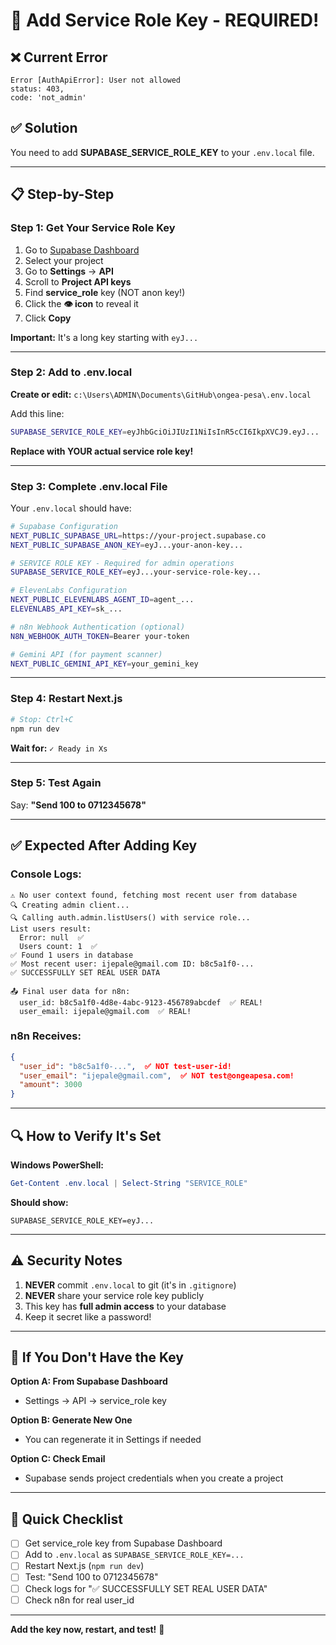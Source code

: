 # 🔑 Add Service Role Key - REQUIRED!

## ❌ Current Error

```
Error [AuthApiError]: User not allowed
status: 403,
code: 'not_admin'
```

## ✅ Solution

You need to add **SUPABASE_SERVICE_ROLE_KEY** to your `.env.local` file.

---

## 📋 Step-by-Step

### Step 1: Get Your Service Role Key

1. Go to [Supabase Dashboard](https://supabase.com/dashboard)
2. Select your project
3. Go to **Settings** → **API**
4. Scroll to **Project API keys**
5. Find **service_role** key (NOT anon key!)
6. Click the **👁️ icon** to reveal it
7. Click **Copy**

**Important:** It's a long key starting with `eyJ...`

---

### Step 2: Add to .env.local

**Create or edit:** `c:\Users\ADMIN\Documents\GitHub\ongea-pesa\.env.local`

Add this line:
```bash
SUPABASE_SERVICE_ROLE_KEY=eyJhbGciOiJIUzI1NiIsInR5cCI6IkpXVCJ9.eyJ...
```

**Replace with YOUR actual service role key!**

---

### Step 3: Complete .env.local File

Your `.env.local` should have:

```bash
# Supabase Configuration
NEXT_PUBLIC_SUPABASE_URL=https://your-project.supabase.co
NEXT_PUBLIC_SUPABASE_ANON_KEY=eyJ...your-anon-key...

# SERVICE ROLE KEY - Required for admin operations
SUPABASE_SERVICE_ROLE_KEY=eyJ...your-service-role-key...

# ElevenLabs Configuration  
NEXT_PUBLIC_ELEVENLABS_AGENT_ID=agent_...
ELEVENLABS_API_KEY=sk_...

# n8n Webhook Authentication (optional)
N8N_WEBHOOK_AUTH_TOKEN=Bearer your-token

# Gemini API (for payment scanner)
NEXT_PUBLIC_GEMINI_API_KEY=your_gemini_key
```

---

### Step 4: Restart Next.js

```bash
# Stop: Ctrl+C
npm run dev
```

**Wait for:** `✓ Ready in Xs`

---

### Step 5: Test Again

Say: **"Send 100 to 0712345678"**

---

## ✅ Expected After Adding Key

### Console Logs:
```
⚠️ No user context found, fetching most recent user from database
🔍 Creating admin client...
🔍 Calling auth.admin.listUsers() with service role...
List users result:
  Error: null  ✅
  Users count: 1  ✅
✅ Found 1 users in database
✅ Most recent user: ijepale@gmail.com ID: b8c5a1f0-...
✅ SUCCESSFULLY SET REAL USER DATA

📤 Final user data for n8n:
  user_id: b8c5a1f0-4d8e-4abc-9123-456789abcdef  ✅ REAL!
  user_email: ijepale@gmail.com  ✅ REAL!
```

### n8n Receives:
```json
{
  "user_id": "b8c5a1f0-...",  ✅ NOT test-user-id!
  "user_email": "ijepale@gmail.com",  ✅ NOT test@ongeapesa.com!
  "amount": 3000
}
```

---

## 🔍 How to Verify It's Set

**Windows PowerShell:**
```powershell
Get-Content .env.local | Select-String "SERVICE_ROLE"
```

**Should show:**
```
SUPABASE_SERVICE_ROLE_KEY=eyJ...
```

---

## ⚠️ Security Notes

1. **NEVER** commit `.env.local` to git (it's in `.gitignore`)
2. **NEVER** share your service role key publicly
3. This key has **full admin access** to your database
4. Keep it secret like a password!

---

## 🚨 If You Don't Have the Key

**Option A: From Supabase Dashboard**
- Settings → API → service_role key

**Option B: Generate New One**
- You can regenerate it in Settings if needed

**Option C: Check Email**
- Supabase sends project credentials when you create a project

---

## 🎯 Quick Checklist

- [ ] Get service_role key from Supabase Dashboard
- [ ] Add to `.env.local` as `SUPABASE_SERVICE_ROLE_KEY=...`
- [ ] Restart Next.js (`npm run dev`)
- [ ] Test: "Send 100 to 0712345678"
- [ ] Check logs for "✅ SUCCESSFULLY SET REAL USER DATA"
- [ ] Check n8n for real user_id

---

**Add the key now, restart, and test!** 🔑
